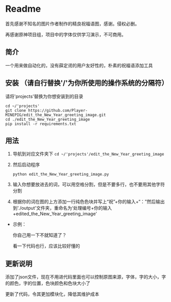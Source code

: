 # Readme

首先感谢不知名的图片作者制作的精良祝福语图，感谢。侵权必删。

再感谢原神项目组，项目中的字体仅供学习演示，不可商用。

## 简介

一个用来做自动化的，没有薛定谔的用户友好性的，朴素的祝福语添加工具

## 安装 （请自行替换'/'为你所使用的操作系统的分隔符）

请将'projects'替换为你想安装到的目录

```
cd ~/'projects'
git clone https://github.com/Player-MINEPIG/edit_the_New_Year_greeting_image.git
cd ./edit_the_New_Year_greeting_image
pip install -r requirements.txt
```

## 用法

1. 导航到对应文件夹下
   `cd ~/'projects'/edit_the_New_Year_greeting_image`

2. 然后启动程序

   `python edit_the_New_Year_greeting_image.py`

3. 输入你想要放进去的词，可以用空格分割，但是不要多行，也不要用其他字符分割

4. 根据你的词在图的上方添加一行纯色色块并写上“祝”+你的输入+“：”然后输出到'./output'文件夹，重命名为‘处理编号+你的输入+edited_the_New_Year_greeting_image'

- 示例：

  你自己用一下不就知道了？

  看一下代码也行，应该比较好懂的

## 更新说明

添加了json文件，现在不用进代码里面也可以控制原图来源，字体，字的大小，字的颜色，字的位置，色块颜色和色块大小了

更新了代码，令其更加模块化，降低其维护成本
